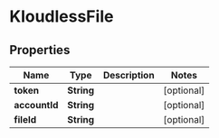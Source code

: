 
# KloudlessFile

## Properties
Name | Type | Description | Notes
------------ | ------------- | ------------- | -------------
**token** | **String** |  |  [optional]
**accountId** | **String** |  |  [optional]
**fileId** | **String** |  |  [optional]



